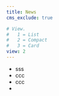 ```yaml
---
title: News
cms_exclude: true

# View.
#   1 = List
#   2 = Compact
#   3 = Card
view: 2
---
```


*  sss
*  ccc
*  ccc
*  